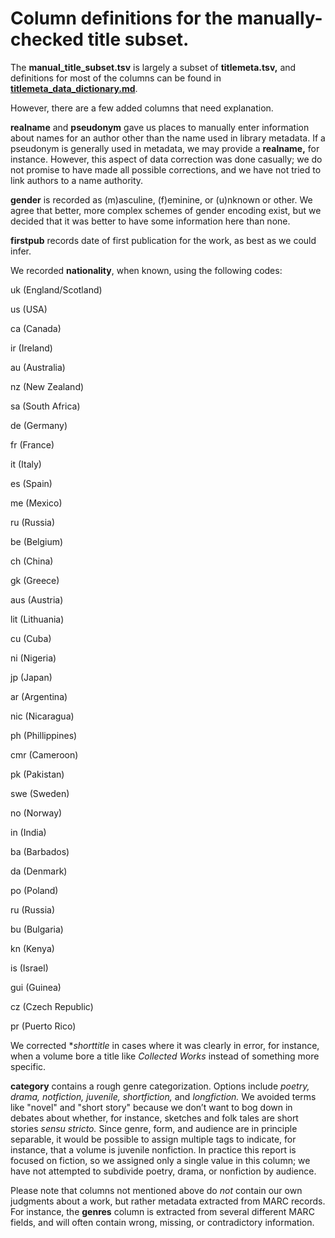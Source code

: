 Column definitions for the manually-checked title subset.
=========================================================

The **manual_title_subset.tsv** is largely a subset of **titlemeta.tsv,** and definitions for most of the columns can be found in [**titlemeta_data_dictionary.md**](https://github.com/tedunderwood/noveltmmeta/blob/master/metadata/titlemeta_data_dictionary.md).

However, there are a few added columns that need explanation.

**realname** and **pseudonym** gave us places to manually enter information about names for an author other than the name used in library metadata. If a pseudonym is generally used in metadata, we may provide a **realname,** for instance. However, this aspect of data correction was done casually; we do not promise to have made all possible corrections, and we have not tried to link authors to a name authority.

**gender** is recorded as (m)asculine, (f)eminine, or (u)nknown or other. We agree that better, more complex schemes of gender encoding exist, but we decided that it was better to have some information here than none.

**firstpub** records date of first publication for the work, as best as we could infer.

We recorded **nationality**, when known, using the following codes:

uk (England/Scotland)

us (USA)

ca (Canada)

ir (Ireland)

au (Australia)

nz (New Zealand)

sa (South Africa)

de (Germany)

fr (France)

it (Italy)

es (Spain)

me (Mexico)

ru (Russia)

be (Belgium)

ch (China)

gk (Greece)

aus (Austria)

lit (Lithuania)

cu (Cuba)

ni (Nigeria)

jp (Japan)

ar (Argentina)

nic (Nicaragua)

ph (Phillippines)

cmr (Cameroon)

pk (Pakistan)

swe (Sweden)

no (Norway)

in (India)

ba (Barbados)

da (Denmark)

po (Poland)

ru (Russia)

bu (Bulgaria)

kn (Kenya)

is (Israel)

gui (Guinea)

cz (Czech Republic)

pr (Puerto Rico)

We corrected **shorttitle* in cases where it was clearly in error, for instance, when a volume bore a title like *Collected Works* instead of something more specific.

**category** contains a rough genre categorization. Options include *poetry, drama, notfiction, juvenile, shortfiction,* and *longfiction.* We avoided terms like "novel" and "short story" because we don’t want to bog down in debates about whether, for instance, sketches and folk tales are short stories *sensu stricto.* Since genre, form, and audience are in principle separable, it would be possible to assign multiple tags to indicate, for instance, that a volume is juvenile nonfiction. In practice this report is focused on fiction, so we assigned only a single value in this column; we have not attempted to subdivide poetry, drama, or nonfiction by audience.

Please note that columns not mentioned above do *not* contain our own judgments about a work, but rather metadata extracted from MARC records. For instance, the **genres** column is extracted from several different MARC fields, and will often contain wrong, missing, or contradictory information.

